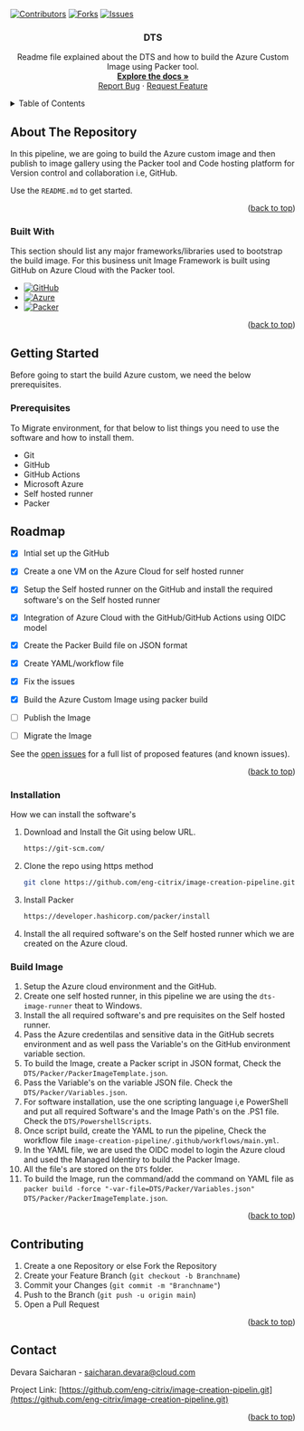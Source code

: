 <!-- Improved compatibility of back to top link: See: https://github.com/eng-citrix/image-creation-pipeline.git -->
<a name="readme-top"></a>

<!--
*** Thanks for checking out the README.md. If you have a suggestion
*** that would make this better, please fork the repo and create a pull request
*** or simply open an issue with the tag "enhancement".
*** Thanks again! Now go create something AMAZING! :D
-->

<!-- PROJECT SHIELDS -->
<!--
*** I'm using markdown "reference style" links for readability.
*** Reference links are enclosed in brackets [ ] instead of parentheses ( ).
*** See the bottom of this document for the declaration of the reference variables
*** for contributors-url, forks-url, etc. This is an optional, concise syntax you may use.
*** https://www.markdownguide.org/basic-syntax/#reference-style-links
-->
[![Contributors][contributors-shield]][contributors-url]
[![Forks][forks-shield]][forks-url]
[![Issues][issues-shield]][issues-url]


  <h3 align="center">DTS</h3></strong></a>

  <p align="center">
   Readme file explained about the DTS and how to build the Azure Custom Image using Packer tool.
    <br />
    <a href="https://github.com/eng-citrix/image-creation-pipeline"><strong>Explore the docs »</strong></a>
    <br />  
    <a href="https://github.com/eng-citrix/image-creation-pipeline/issues">Report Bug</a>
    ·
    <a href="https://github.com/eng-citrix/image-creation-pipeline/settings">Request Feature</a>
  </p>
</div>


<!-- TABLE OF CONTENTS -->
<details>
  <summary>Table of Contents</summary>
  <ol>
    <li>
      <a href="#about-the-Repository">About The Repository</a>
      <ul>
        <li><a href="#built-with">Built With</a></li>
      </ul>
    </li>
    <li><a href="#roadmap">Roadmap</a></li>
    <li>
      <a href="#getting-started">Getting Started</a>
      <ul>
        <li><a href="#prerequisites">Prerequisites</a></li>
        <li><a href="#installation">Installation</a></li>
      </ul>
    </li>
    <li><a href="#Image build">Build Image</a></li>
    <li><a href="#contributing">Contributing</a></li>
    <li><a href="#contact">Contact</a></li>
  </ol>
</details>


<!-- ABOUT THE PROJECT -->
## About The Repository

In this pipeline, we are going to build the Azure custom image and then publish to image gallery using the Packer tool and Code hosting platform for Version control and collaboration i.e, GitHub. 

Use the `README.md` to get started.

<p align="right">(<a href="#readme-top">back to top</a>)</p>


### Built With

This section should list any major frameworks/libraries used to bootstrap the build image.
For this business unit Image Framework is built using GitHub on Azure Cloud with the Packer tool.

* [![GitHub][GitHub]][GitHub-url]
* [![Azure][Azure]][Azure-url]
* [![Packer][Packer]][Packer-url]
  

<p align="right">(<a href="#readme-top">back to top</a>)</p>


<!-- GETTING STARTED -->
## Getting Started

Before going to start the build Azure custom, we need the below prerequisites.

### Prerequisites

To Migrate environment, for that below to list things you need to use the software and how to install them.
* Git
* GitHub
* GitHub Actions
* Microsoft Azure
* Self hosted runner 
* Packer

<!-- ROADMAP -->
## Roadmap

- [x] Intial set up the GitHub
- [x] Create a one VM on the Azure Cloud for self hosted runner
- [x] Setup the Self hosted runner on the GitHub and install the required software's on the Self hosted runner
- [x] Integration of Azure Cloud with the GitHub/GitHub Actions using OIDC model
- [x] Create the Packer Build file on JSON format
- [x] Create YAML/workflow file
- [x] Fix the issues
- [x] Build the Azure Custom Image using packer build
- [ ] Publish the Image
- [ ] Migrate the Image
      

See the [open issues](https://github.com/eng-citrix/image-creation-pipeline/issues) for a full list of proposed features (and known issues).

<p align="right">(<a href="#readme-top">back to top</a>)</p>

  
### Installation

How we can install the software's

1. Download and Install the Git using below URL.

   ```sh
   https://git-scm.com/
   ```
   
2. Clone the repo using https method
   ```sh
   git clone https://github.com/eng-citrix/image-creation-pipeline.git
   ```
3. Install Packer
   ```sh
   https://developer.hashicorp.com/packer/install
   ```
4. Install the all required software's on the Self hosted runner which we are created on the Azure cloud.

### Build Image

1. Setup the Azure cloud environment and the GitHub.
2. Create one self hosted runner, in this pipeline we are using the `dts-image-runner` theat to Windows.
3. Install the all required software's and pre requisites on the Self hosted runner.
4. Pass the Azure credentilas and sensitive data in the GitHub secrets environment and as well pass the Variable's on the GitHub environment variable section.
6. To build the Image, create a Packer script in JSON format, Check the `DTS/Packer/PackerImageTemplate.json`.
7. Pass the Variable's on the variable JSON file. Check the `DTS/Packer/Variables.json`.
8. For software installation, use the one scripting language i,e PowerShell and put all required Software's and the Image Path's on the .PS1 file. Check the `DTS/PowershellScripts`.
9. Once script build, create the YAML to run the pipeline, Check the workflow file `image-creation-pipeline/.github/workflows/main.yml`.
10. In the YAML file, we are used the OIDC model to login the Azure cloud and used the Managed Identiry to build the Packer Image.
11. All the file's are stored on the `DTS` folder.
12. To build the Image, run the command/add the command on YAML file as `packer build -force "-var-file=DTS/Packer/Variables.json" DTS/Packer/PackerImageTemplate.json`.
 
   
<p align="right">(<a href="#readme-top">back to top</a>)</p>

<!-- CONTRIBUTING -->
## Contributing

1. Create a one Repository or else Fork the Repository
2. Create your Feature Branch (`git checkout -b Branchname`)
3. Commit your Changes (`git commit -m "Branchname"`)
4. Push to the Branch (`git push -u origin main`)
5. Open a Pull Request

<p align="right">(<a href="#readme-top">back to top</a>)</p>


<!-- CONTACT -->
## Contact

Devara Saicharan - saicharan.devara@cloud.com

Project Link: [https://github.com/eng-citrix/image-creation-pipelin.git](https://github.com/eng-citrix/image-creation-pipeline.git)

<p align="right">(<a href="#readme-top">back to top</a>)</p>


<!-- MARKDOWN LINKS & IMAGES -->
<!-- https://www.markdownguide.org/basic-syntax/#reference-style-links -->
[contributors-shield]: https://img.shields.io/github/contributors/eng-citrix/image-creation-pipeline.git.svg?style=for-the-badge
[contributors-url]: https://github.com/eng-citrix/image-creation-pipeline/graphs/contributors
[forks-shield]: https://img.shields.io/github/forks/eng-citrix/image-creation-pipeline.svg?style=for-the-badge
[forks-url]: https://github.com/eng-citrix/image-creation-pipeline/network/members
[issues-shield]: https://img.shields.io/github/issues/eng-citrix/image-creation-pipeline.svg?style=for-the-badge
[issues-url]: https://github.com/eng-citrix/image-creation-pipeline/issues

[Packer]: https://img.shields.io/badge/Packer-000000?style=for-the-badge&logo=Packer&logoColor=blue
[Packer-url]: https://developer.hashicorp.com/packer/integrations/hashicorp/azure
[GitHub]: https://img.shields.io/badge/GitHub-000000?style=for-the-badge&logo=GitHub&logoColor=white
[GitHub-url]: https://github.com/
[Azure]: https://img.shields.io/badge/Azure-007FFF?style=for-the-badge&logo=MicrosoftAzure&logoColor=white
[Azure-url]: https://portal.azure.com

